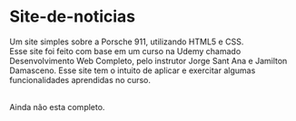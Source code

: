 # Site-de-noticias
Um site simples sobre a Porsche 911, utilizando HTML5 e CSS.
<br/>
Esse site foi feito com base em um curso na Udemy chamado Desenvolvimento Web Completo, pelo instrutor Jorge Sant Ana e Jamilton Damasceno. Esse site tem o intuito de aplicar e exercitar algumas funcionalidades aprendidas no curso.

<br/>
Ainda não esta completo.

